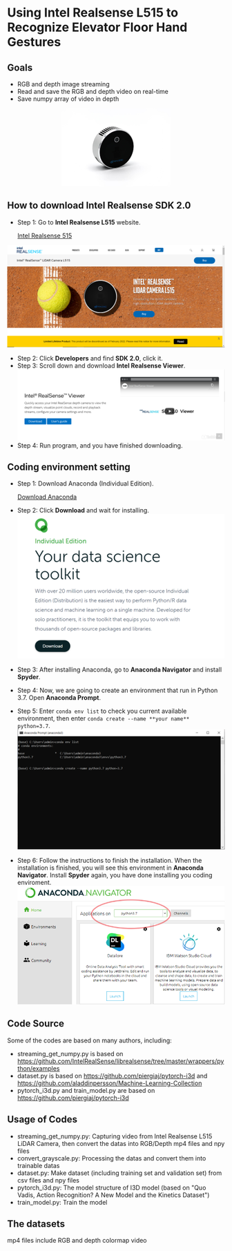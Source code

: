 # Using Intel Realsense L515 to Recognize Elevator Floor Hand Gestures
## Goals
* RGB and depth image streaming
* Read and save the RGB and depth video on real-time
* Save numpy array of video in depth

<p align = "center">
<img src="https://github.com/SHENJIEKOH/intel-realsense/blob/main/image/lidar_camera_gallery_6.jpg" width=50% height=50%>
</p>

##  How to download Intel Realsense SDK 2.0
* Step 1: Go to **Intel Realsense L515** website.

  [Intel Realsense 515](https://www.intelrealsense.com/lidar-camera-l515/)

![](image/IntelRealsense.PNG)
* Step 2: Click **Developers** and find **SDK 2.0**, click it.
* Step 3: Scroll down and download **Intel Realsense Viewer**.
![](image/Viewer.PNG)
* Step 4: Run program, and you have finished downloading.

## Coding environment setting
* Step 1: Download Anaconda (Individual Edition).

  [Download Anaconda](https://www.anaconda.com/products/individual)

* Step 2: Click **Download** and wait for installing.
![](image/Anaconda.PNG)
* Step 3: After installing Anaconda, go to **Anaconda Navigator** and install **Spyder**.
* Step 4: Now, we are going to create an environment that run in Python 3.7.  Open **Anaconda Prompt**.
* Step 5: Enter ```conda env list``` to check you current available environment, then enter ```conda create --name **your name** python=3.7```.
![](image/Prompt.PNG)
* Step 6: Follow the instructions to finish the installation.  When the installation is finished, you will see this environment in **Anaconda Navigator**.  Install **Spyder** again, you have done installing you coding enviroment.
![](image/env.png)

## Code Source
Some of the codes are based on many authors, including:
* streaming_get_numpy.py is based on https://github.com/IntelRealSense/librealsense/tree/master/wrappers/python/examples
* dataset.py is based on https://github.com/piergiaj/pytorch-i3d and https://github.com/aladdinpersson/Machine-Learning-Collection
* pytorch_i3d.py and train_model.py are based on https://github.com/piergiaj/pytorch-i3d 

## Usage of Codes
* streaming_get_numpy.py: Capturing video from Intel Realsense L515 LiDAR Camera, then convert the datas into RGB/Depth mp4 files and npy files
* convert_grayscale.py: Processing the datas and convert them into trainable datas
* dataset.py: Make dataset (including training set and validation set) from csv files and npy files
* pytorch_i3d.py: The model structure of I3D model (based on "Quo Vadis, Action Recognition? A New Model and the Kinetics Dataset")
* train_model.py: Train the model

## The datasets
mp4 files include RGB and depth colormap video

